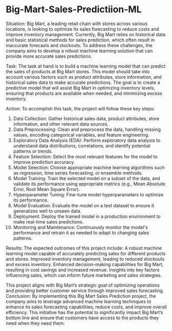 # Big-Mart-Sales-Predictiion-ML

Situation:
Big Mart, a leading retail chain with stores across various locations, is looking to optimize its sales forecasting to reduce costs and improve inventory management. Currently, Big Mart relies on historical data and basic statistical methods for sales prediction, which often result in inaccurate forecasts and stockouts. To address these challenges, the company aims to develop a robust machine learning solution that can provide more accurate sales predictions.

Task:
The task at hand is to build a machine learning model that can predict the sales of products at Big Mart stores. This model should take into account various factors such as product attributes, store information, and historical sales data to make accurate predictions. The goal is to create a predictive model that will assist Big Mart in optimizing inventory levels, ensuring that products are available when needed, and minimizing excess inventory.

Action:
To accomplish this task, the project will follow these key steps:
1. Data Collection: Gather historical sales data, product attributes, store information, and other relevant data sources.
2. Data Preprocessing: Clean and preprocess the data, handling missing values, encoding categorical variables, and feature engineering.
3. Exploratory Data Analysis (EDA): Perform exploratory data analysis to understand data distributions, correlations, and identify potential patterns or trends.
4. Feature Selection: Select the most relevant features for the model to improve prediction accuracy.
5. Model Selection: Choose appropriate machine learning algorithms such as regression, time series forecasting, or ensemble methods.
6. Model Training: Train the selected model on a subset of the data, and validate its performance using appropriate metrics (e.g., Mean Absolute Error, Root Mean Square Error).
7. Hyperparameter Tuning: Fine-tune model hyperparameters to optimize its performance.
8. Model Evaluation: Evaluate the model on a test dataset to ensure it generalizes well to unseen data.
9. Deployment: Deploy the trained model in a production environment to make real-time sales predictions.
10. Monitoring and Maintenance: Continuously monitor the model's performance and retrain it as needed to adapt to changing sales patterns.

Results:
The expected outcomes of this project include:
A robust machine learning model capable of accurately predicting sales for different products and stores.
Improved inventory management, leading to reduced stockouts and excess inventory.
Enhanced decision-making capabilities for Big Mart, resulting in cost savings and increased revenue.
Insights into key factors influencing sales, which can inform future marketing and sales strategies.

This project aligns with Big Mart’s strategic goal of optimizing operations and providing better customer service through improved sales forecasting.
Conclusion:
By implementing this Big Mart Sales Prediction project, the company aims to leverage advanced machine learning techniques to enhance its sales forecasting capabilities, reduce costs, and improve overall efficiency. This initiative has the potential to significantly impact Big Mart’s bottom line and ensure that customers have access to the products they need when they need them.
